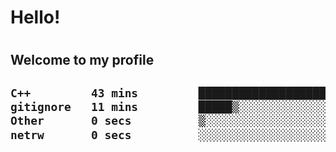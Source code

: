 
<h1>Hello!<h1>
<h2>Welcome to my profile<h2>

<!--START_SECTION:waka-->

```txt
C++         43 mins         ███████████████████▒░░░░░   77.62 %
gitignore   11 mins         █████▒░░░░░░░░░░░░░░░░░░░   20.72 %
Other       0 secs          ▒░░░░░░░░░░░░░░░░░░░░░░░░   01.33 %
netrw       0 secs          ░░░░░░░░░░░░░░░░░░░░░░░░░   00.33 %
```

<!--END_SECTION:waka-->
